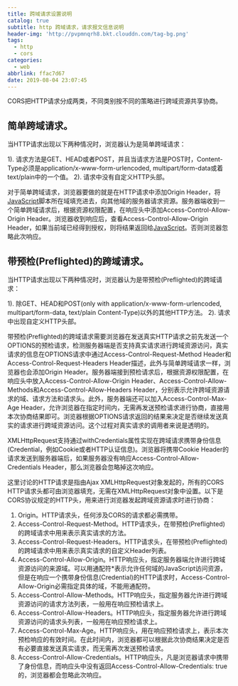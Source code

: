 ```yaml
---
title: 跨域请求设置说明
catalog: true
subtitle: http 跨域请求，请求报文信息说明
header-img: 'http://pvpmnqrh8.bkt.clouddn.com/tag-bg.png'
tags:
  - http
  - cors
categories:
  - web
abbrlink: ffac7d67
date: 2019-08-04 23:07:45
---
```


CORS把HTTP请求分成两类，不同类别按不同的策略进行跨域资源共享协商。

## 简单跨域请求。
当HTTP请求出现以下两种情况时，浏览器认为是简单跨域请求：

1). 请求方法是GET、HEAD或者POST，并且当请求方法是POST时，Content-Type必须是application/x-www-form-urlencoded, multipart/form-data或着text/plain中的一个值。
2). 请求中没有自定义HTTP头部。

对于简单跨域请求，浏览器要做的就是在HTTP请求中添加Origin Header，将[JavaScript](http://lib.csdn.net/base/18 "JavaScript知识库")脚本所在域填充进去，向其他域的服务器请求资源。服务器端收到一个简单跨域请求后，根据资源权限配置，在响应头中添加Access-Control-Allow-Origin Header。浏览器收到响应后，查看Access-Control-Allow-Origin Header，如果当前域已经得到授权，则将结果返回给[JavaScript](http://lib.csdn.net/base/javascript "JavaScript知识库")。否则浏览器忽略此次响应。

## 带预检(Preflighted)的跨域请求。
当HTTP请求出现以下两种情况时，浏览器认为是带预检(Preflighted)的跨域请求：

1). 除GET、HEAD和POST(only with application/x-www-form-urlencoded, multipart/form-data, text/plain Content-Type)以外的其他HTTP方法。
2). 请求中出现自定义HTTP头部。

带预检(Preflighted)的跨域请求需要浏览器在发送真实HTTP请求之前先发送一个OPTIONS的预检请求，检测服务器端是否支持真实请求进行跨域资源访问，真实请求的信息在OPTIONS请求中通过Access-Control-Request-Method Header和Access-Control-Request-Headers Header描述，此外与简单跨域请求一样，浏览器也会添加Origin Header。服务器端接到预检请求后，根据资源权限配置，在响应头中放入Access-Control-Allow-Origin Header、Access-Control-Allow-Methods和Access-Control-Allow-Headers Header，分别表示允许跨域资源请求的域、请求方法和请求头。此外，服务器端还可以加入Access-Control-Max-Age Header，允许浏览器在指定时间内，无需再发送预检请求进行协商，直接用本次协商结果即可。浏览器根据OPTIONS请求返回的结果来决定是否继续发送真实的请求进行跨域资源访问。这个过程对真实请求的调用者来说是透明的。

XMLHttpRequest支持通过withCredentials属性实现在跨域请求携带身份信息(Credential，例如Cookie或者HTTP认证信息)。浏览器将携带Cookie Header的请求发送到服务器端后，如果服务器没有响应Access-Control-Allow-Credentials Header，那么浏览器会忽略掉这次响应。

这里讨论的HTTP请求是指由Ajax XMLHttpRequest对象发起的，所有的CORS HTTP请求头都可由浏览器填充，无需在XMLHttpRequest对象中设置。以下是CORS协议规定的HTTP头，用来进行浏览器发起跨域资源请求时进行协商：

1. Origin。HTTP请求头，任何涉及CORS的请求都必需携带。
2. Access-Control-Request-Method。HTTP请求头，在带预检(Preflighted)的跨域请求中用来表示真实请求的方法。
3. Access-Control-Request-Headers。HTTP请求头，在带预检(Preflighted)的跨域请求中用来表示真实请求的自定义Header列表。
4. Access-Control-Allow-Origin。HTTP响应头，指定服务器端允许进行跨域资源访问的来源域。可以用通配符*表示允许任何域的JavaScript访问资源，但是在响应一个携带身份信息(Credential)的HTTP请求时，Access-Control-Allow-Origin必需指定具体的域，不能用通配符。
5. Access-Control-Allow-Methods。HTTP响应头，指定服务器允许进行跨域资源访问的请求方法列表，一般用在响应预检请求上。
6. Access-Control-Allow-Headers。HTTP响应头，指定服务器允许进行跨域资源访问的请求头列表，一般用在响应预检请求上。
7. Access-Control-Max-Age。HTTP响应头，用在响应预检请求上，表示本次预检响应的有效时间。在此时间内，浏览器都可以根据此次协商结果决定是否有必要直接发送真实请求，而无需再次发送预检请求。
8. Access-Control-Allow-Credentials。HTTP响应头，凡是浏览器请求中携带了身份信息，而响应头中没有返回Access-Control-Allow-Credentials: true的，浏览器都会忽略此次响应。
